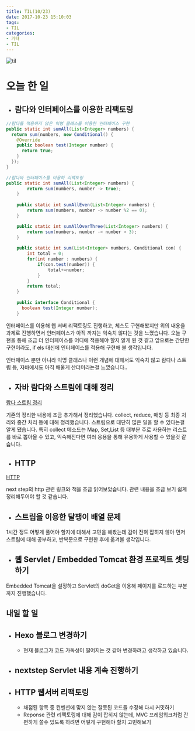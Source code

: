 ```yaml
---
title: TIL(10/23)
date: 2017-10-23 15:10:03
tags:
- TIL
categories:
- 기타
- TIL
---
```


![til](/images/til/til.jpg)

# 오늘 한 일
- ## 람다와 인터페이스를 이용한 리팩토링

```java
//람다를 적용하지 않은 익명 클래스를 이용한 인터페이스 구현
public static int sumAll(List<Integer> numbers) {
  return sum(numbers, new Conditional() {
    @Override
    public boolean test(Integer number) {
      return true;
    }
  });
}

//람다와 인터페이스를 이용하 리팩토링
public static int sumAll(List<Integer> numbers) {
	    return sum(numbers, number -> true);
	}
	
	public static int sumAllEven(List<Integer> numbers) {
		return sum(numbers, number -> number %2 == 0);
	}

	public static int sumAllOverThree(List<Integer> numbers) {
	    return sum(numbers, number -> number > 3);
	}
	
	public static int sum(List<Integer> numbers, Conditional con) {
		int total = 0;
		for(int number : numbers) {
			if(con.test(number)) {
				total+=number;
			}
		}
		return total;
	}
	
	public interface Conditional {
	  boolean test(Integer number);
	}
```

인터페이스를 이용해 웹 서버 리팩토링도 진행하고, 체스도 구현해봤지만
위의 내용을 과제로 진행하면서 인터페이스가 아직 까지는 익숙치 않다는 것을 느꼈습니다.
오늘 구현을 통해 조금 더 인터페이스를 어디에 적용해야 할지 알게 된 것 같고
앞으로는 간단한 구현이라도, if els 대신에 인터페이스를 적용해 구현해 볼 생각입니다.

인터페이스 뿐만 아니라 익명 클래스나 이런 개념에 대해서도 익숙치 않고
람다나 스트림 등, 자바에서도 아직 배울게 산더미라는걸 느꼈습니다..

- ## 자바 람다와 스트림에 대해 정리
[람다 스트림 정리](https://xmfpes.github.io/java/java-se8-syntax/)

기존의 정리한 내용에 조금 추가해서 정리했습니다. collect, reduce, 매칭 등 최종 처리와 중간 처리 등에 대해 정리했습니다. 
스트림으로 대단히 많은 일을 할 수 있다는걸 알게 됐습니다. 특히 collect 메소드는 Map, Set,List 등 대부분 주로 사용하는 리스트를 바로 뽑아올 수 있고, 익숙해진다면 여러 응용을 통해 유용하게 사용할 수 있을것 같습니다.

- ## HTTP 
[HTTP](https://www3.ntu.edu.sg/home/ehchua/programming/webprogramming/HTTP_Basics.html)

next step의 http 관련 링크와 책을 조금 읽어보았습니다. 관련 내용을 조금 보기 쉽게 정리해두어야 할 것 같습니다.

- ## 스트림을 이용한 달팽이 배열 문제

1시간 정도 어떻게 풀어야 할지에 대해서 고민을 해봤는데 감이 전혀 잡히지 않아 먼저 스트림에 대해 공부하고, 반복문으로 구현한 후에 옮겨볼 생각입니다.

- ## 웹 Servlet / Embedded Tomcat 환경 프로젝트 셋팅하기

Embedded Tomcat을 설정하고 Servlet의 doGet을 이용해 페이지를 로드하는 부분까지 진행했습니다.

## 내일 할 일

- ## Hexo 블로그 변경하기
  - 현재 블로그가 코드 가독성이 떨어지는 것 같아 변경하려고 생각하고 있습니다.
- ## nextstep Servlet 내용 계속 진행하기
- ## HTTP 웹서버 리팩토링
  - 채점된 항목 중 컨벤션에 맞지 않는 잘못된 코드들 수정해 다시 커밋하기
  - Reponse 관련 리팩토링에 대해 감이 잡히지 않는데, MVC 프레임워크처럼 간편하게 쓸수 있도록 하려면 어떻게 구현해야 할지 고민해보기
